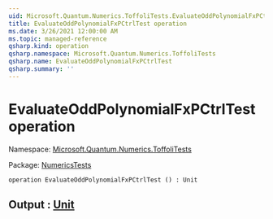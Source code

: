 ```yaml
---
uid: Microsoft.Quantum.Numerics.ToffoliTests.EvaluateOddPolynomialFxPCtrlTest
title: EvaluateOddPolynomialFxPCtrlTest operation
ms.date: 3/26/2021 12:00:00 AM
ms.topic: managed-reference
qsharp.kind: operation
qsharp.namespace: Microsoft.Quantum.Numerics.ToffoliTests
qsharp.name: EvaluateOddPolynomialFxPCtrlTest
qsharp.summary: ''
---
```


# EvaluateOddPolynomialFxPCtrlTest operation

Namespace: [Microsoft.Quantum.Numerics.ToffoliTests](xref:Microsoft.Quantum.Numerics.ToffoliTests)

Package: [NumericsTests](https://nuget.org/packages/NumericsTests)




```qsharp
operation EvaluateOddPolynomialFxPCtrlTest () : Unit
```


## Output : [Unit](xref:microsoft.quantum.lang-ref.unit)

